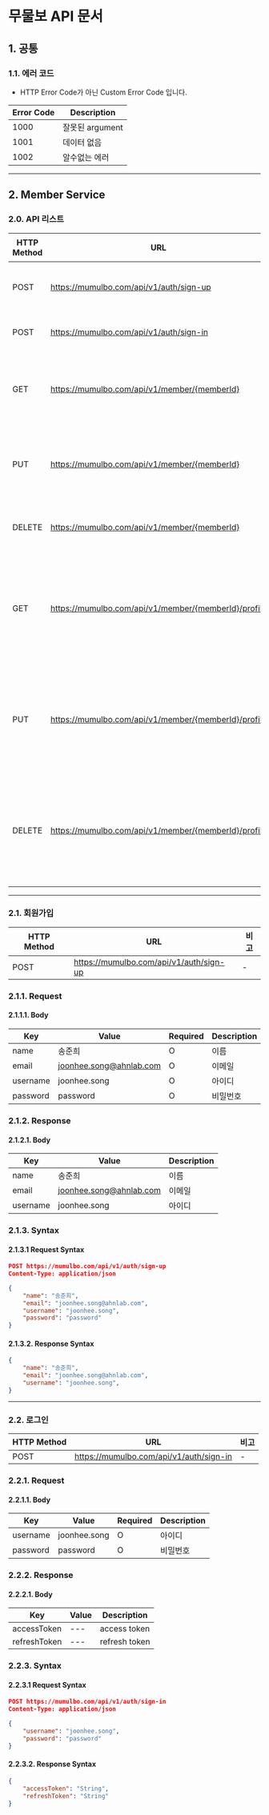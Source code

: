 # 무물보 API 문서

## 1. 공통

### 1.1. 에러 코드

* HTTP Error Code가 아닌 Custom Error Code 입니다.

| Error Code | Description  |
|------------|--------------|
| 1000       | 잘못된 argument |
| 1001       | 데이터 없음       |
| 1002       | 알수없는 에러      |

---

## 2. Member Service

### 2.0. API 리스트

| HTTP Method | URL                                                  | 비고           |
|-------------|------------------------------------------------------|--------------|
| POST        | https://mumulbo.com/api/v1/auth/sign-up              | 회원가입         |
| POST        | https://mumulbo.com/api/v1/auth/sign-in              | 로그인          |
| GET         | https://mumulbo.com/api/v1/member/{memberId}         | 회원 정보 조회     |
| PUT         | https://mumulbo.com/api/v1/member/{memberId}         | 회원 정보 수정     |
| DELETE      | https://mumulbo.com/api/v1/member/{memberId}         | 회원탈퇴         |
| GET         | https://mumulbo.com/api/v1/member/{memberId}/profile | 회원 프로필 사진 조회 |
| PUT         | https://mumulbo.com/api/v1/member/{memberId}/profile | 회원 프로필 사진 수정 |
| DELETE      | https://mumulbo.com/api/v1/member/{memberId}/profile | 회원 프로필 사진 삭제 |

---

### 2.1. 회원가입

| HTTP Method | URL                                     | 비고 |
|-------------|-----------------------------------------|----|
| POST        | https://mumulbo.com/api/v1/auth/sign-up | -  |

### 2.1.1. Request

#### 2.1.1.1. Body

| Key      | Value                   | Required | Description |
|----------|-------------------------|----------|-------------|
| name     | 송준희                     | O        | 이름          |
| email    | joonhee.song@ahnlab.com | O        | 이메일         |
| username | joonhee.song            | O        | 아이디         |
| password | password                | O        | 비밀번호        |

### 2.1.2. Response

#### 2.1.2.1. Body

| Key      | Value                   | Description |
|----------|-------------------------|-------------|
| name     | 송준희                     | 이름          |
| email    | joonhee.song@ahnlab.com | 이메일         |
| username | joonhee.song            | 아이디         |

### 2.1.3. Syntax

#### 2.1.3.1 Request Syntax

``` json
POST https://mumulbo.com/api/v1/auth/sign-up  
Content-Type: application/json

{
    "name": "송준희",
    "email": "joonhee.song@ahnlab.com",
    "username": "joonhee.song",
    "password": "password"
}
```

#### 2.1.3.2. Response Syntax

``` json
{
    "name": "송준희",
    "email": "joonhee.song@ahnlab.com",
    "username": "joonhee.song",
}
```

---

### 2.2. 로그인

| HTTP Method | URL                                     | 비고 |
|-------------|-----------------------------------------|----|
| POST        | https://mumulbo.com/api/v1/auth/sign-in | -  |

### 2.2.1. Request

#### 2.2.1.1. Body

| Key      | Value        | Required | Description |
|----------|--------------|----------|-------------|
| username | joonhee.song | O        | 아이디         |
| password | password     | O        | 비밀번호        |

### 2.2.2. Response

#### 2.2.2.1. Body

| Key          | Value | Description   |
|--------------|-------|---------------|
| accessToken  | ---   | access token  |
| refreshToken | ---   | refresh token |

### 2.2.3. Syntax

#### 2.2.3.1 Request Syntax

``` json
POST https://mumulbo.com/api/v1/auth/sign-in  
Content-Type: application/json

{
    "username": "joonhee.song",
    "password": "password"
}
```

#### 2.2.3.2. Response Syntax

``` json
{
    "accessToken": "String",
    "refreshToken": "String"
}
```
